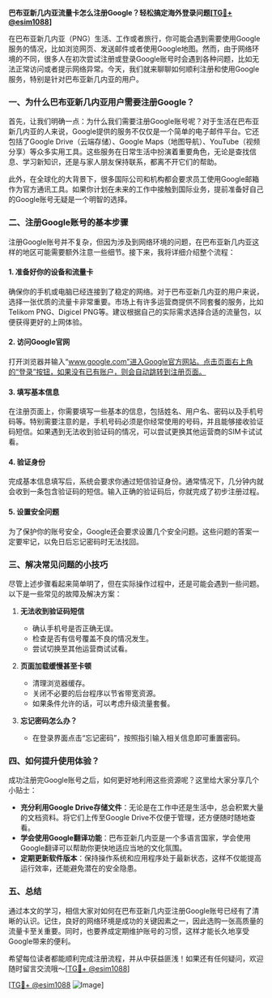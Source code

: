 **巴布亚新几内亚流量卡怎么注册Google？轻松搞定海外登录问题[[TG💪+ @esim1088](https://t.me/s/esim1088)]**

在巴布亚新几内亚（PNG）生活、工作或者旅行，你可能会遇到需要使用Google服务的情况，比如浏览网页、发送邮件或者使用Google地图。然而，由于网络环境的不同，很多人在初次尝试注册或登录Google账号时会遇到各种问题，比如无法正常访问或者提示网络异常。今天，我们就来聊聊如何顺利注册和使用Google服务，特别是针对巴布亚新几内亚的用户。

### 一、为什么巴布亚新几内亚用户需要注册Google？

首先，让我们明确一点：为什么我们需要注册Google账号呢？对于生活在巴布亚新几内亚的人来说，Google提供的服务不仅仅是一个简单的电子邮件平台。它还包括了Google Drive（云端存储）、Google Maps（地图导航）、YouTube（视频分享）等众多实用工具。这些服务在日常生活中扮演着重要角色，无论是查找信息、学习新知识，还是与家人朋友保持联系，都离不开它们的帮助。

此外，在全球化的大背景下，很多国际公司和机构都会要求员工使用Google邮箱作为官方通讯工具。如果你计划在未来的工作中接触到国际业务，提前准备好自己的Google账号无疑是一个明智的选择。

### 二、注册Google账号的基本步骤

注册Google账号并不复杂，但因为涉及到网络环境的问题，在巴布亚新几内亚这样的地区可能需要额外注意一些细节。接下来，我将详细介绍整个流程：

#### 1. 准备好你的设备和流量卡
确保你的手机或电脑已经连接到了稳定的网络。对于巴布亚新几内亚的用户来说，选择一张优质的流量卡非常重要。市场上有许多运营商提供不同套餐的服务，比如Telikom PNG、Digicel PNG等。建议根据自己的实际需求选择合适的流量包，以便获得更好的上网体验。

#### 2. 访问Google官网
打开浏览器并输入“www.google.com”进入Google官方网站。点击页面右上角的“登录”按钮，如果没有已有账户，则会自动跳转到注册页面。

#### 3. 填写基本信息
在注册页面上，你需要填写一些基本的信息，包括姓名、用户名、密码以及手机号码等。特别需要注意的是，手机号码必须是你经常使用的号码，并且能够接收验证码短信。如果遇到无法收到验证码的情况，可以尝试更换其他运营商的SIM卡试试看。

#### 4. 验证身份
完成基本信息填写后，系统会要求你通过短信验证身份。通常情况下，几分钟内就会收到一条包含验证码的短信。输入正确的验证码后，你就完成了初步注册过程。

#### 5. 设置安全问题
为了保护你的账号安全，Google还会要求设置几个安全问题。这些问题的答案一定要牢记，以免日后忘记密码时无法找回。

### 三、解决常见问题的小技巧

尽管上述步骤看起来简单明了，但在实际操作过程中，还是可能会遇到一些问题。以下是一些常见的故障及解决方案：

1. **无法收到验证码短信**
   - 确认手机号是否正确无误。
   - 检查是否有信号覆盖不良的情况发生。
   - 尝试切换至其他运营商试试看。

2. **页面加载缓慢甚至卡顿**
   - 清理浏览器缓存。
   - 关闭不必要的后台程序以节省带宽资源。
   - 如果条件允许的话，可以考虑升级流量套餐。

3. **忘记密码怎么办？**
   - 在登录界面点击“忘记密码”，按照指引输入相关信息即可重置密码。

### 四、如何提升使用体验？

成功注册完Google账号之后，如何更好地利用这些资源呢？这里给大家分享几个小贴士：

- **充分利用Google Drive存储文件**：无论是在工作中还是生活中，总会积累大量的文档资料。将它们上传至Google Drive不仅便于管理，还方便随时随地查看。
- **学会使用Google翻译功能**：巴布亚新几内亚是一个多语言国家，学会使用Google翻译可以帮助你更快地适应当地的文化氛围。
- **定期更新软件版本**：保持操作系统和应用程序处于最新状态，这样不仅能提高运行效率，还能避免潜在的安全隐患。

### 五、总结

通过本文的学习，相信大家对如何在巴布亚新几内亚注册Google账号已经有了清晰的认识。记住，良好的网络环境是成功的关键因素之一，因此选购一张高质量的流量卡至关重要。同时，也要养成定期维护账号的习惯，这样才能长久地享受Google带来的便利。

希望每位读者都能顺利完成注册流程，并从中获益匪浅！如果还有任何疑问，欢迎随时留言交流哦～[[TG💪+ @esim1088](https://t.me/s/esim1088)]

[[TG💪+ @esim1088](https://t.me/s/esim1088) ![Image](https://i.postimg.cc/4NQfJmqS/Snipaste-2025-05-13-00-14-12.png)]